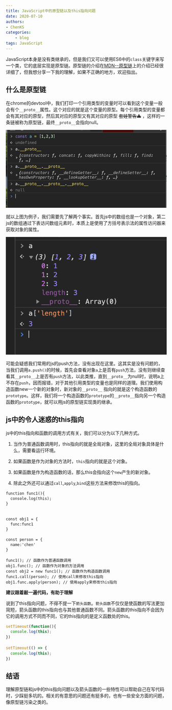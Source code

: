 ```yaml
---
title: JavaScript中的原型链以及this指向问题
date: 2020-07-10
authors: 
- ChenKS
categories:
    - blog
tags: JavaScript
---
```


JavaScript本身是没有类继承的，但是我们又可以使用ES6中的`class`关键字来写一个类，它的底层实现是原型链。原型链的介绍在[MDN--原型链](https://developer.mozilla.org/zh-CN/docs/Web/JavaScript/Inheritance_and_the_prototype_chain)上的介绍已经很详细了，但我想分享一下我的理解，如果不正确的地方，欢迎指出。

<!--more-->



## 什么是原型链

在chrome的devtool中，我们打印一个引用类型的变量时可以看到这个变量一般会有个`__proto__`属性。这个对应的就是这个变量的原型。每个引用类型的变量都会有其对应的原型，然后其对应的原型又有其对应的原型 ~~套娃警告⚠️~~ ，这样的一条链被称为原型链，最终`__proto__`会指向null。

![__proto__](../../assets/img/blog/javascript-prototype-chain/1.png)

就以上图为例子，我们需要先了解两个事实。首先js中的数组也是一个对象，第二 js的数组通过下表访问数组元素时，本质上是使用了方括号表示法的属性访问器来获取对象的属性。

![__proto__](../../assets/img/blog/javascript-prototype-chain/2.png)

可能会疑惑我们常用的js的push方法，没有出现在这里。这其实是没有问题的，当我们调用`a.push()`的时候，首先会查看对象`a`上是否有`push`方法，没有则继续查看其`__proto__`上是否有`push`方法，以此类推，直到`__proto__`为null时，说明a上不存在`push`，因而报错，对于其他引用类型的变量也是同样的道理。我们使用构造函数new一个新的对象时，新对象的`__proto__` 指向的就是这个构造函数的`prototype`。这样，我们将一个构造函数的`prototype`的`__proto__`指向另一个构造函数的`prototype`，就可以用js的原型链实现类的继承。

## js中的令人迷惑的this指向

js中的this指向和函数的调用方式有关，我们可以分为以下几种方式。

1. 当作为普通函数调用时，this指向的就是全局对象，这里的全局对象具体是什么，需要看运行环境。

2. 如果函数是作为对象的方法时，`this`指向的就是这个对象。

3. 如果函数是作为构造函数的话，那么this会指向这个`new`产生的新对象。

4. 除此之外还可以通过`call`,`apply`,`bind`这些方法来修改this的指向。


```javasc
function func1(){
  console.log(this);
}


const obj1 = {
  func:func1
}

const person = {
  name:'chen'
}

func1(); // 函数作为普通函数调用
obj1.func(); // 函数作为对象的方法调用
const obj2 = new func1(); // 函数作为构造函数调用
func1.call(person); // 使用call来修改this指向
obj1.func.apply(person); // 使用apply来修改this指向
```
**建议跟着敲一遍代码，有助于理解**

说到了this指向问题，不得不提一下`箭头函数`。`箭头函数`不仅仅是使函数的写法更加简短，箭头函数的this指向也与其他普通函数不同。箭头函数的this指向不会因为它的调用方式不同而不同，它的this指向的是定义函数处的this。

```javascript
setTimeout(function(){
  console.log(this);
})

setTimeout(() => {
  console.log(this);
})
```



## 结语

理解原型链和js中的this指向问题以及箭头函数的一些特性可以帮助自己在写代码时，少踩挺多坑的。相关的有意思的问题还有挺多的，也有一些安全方面的问题，像原型链污染之类的。
